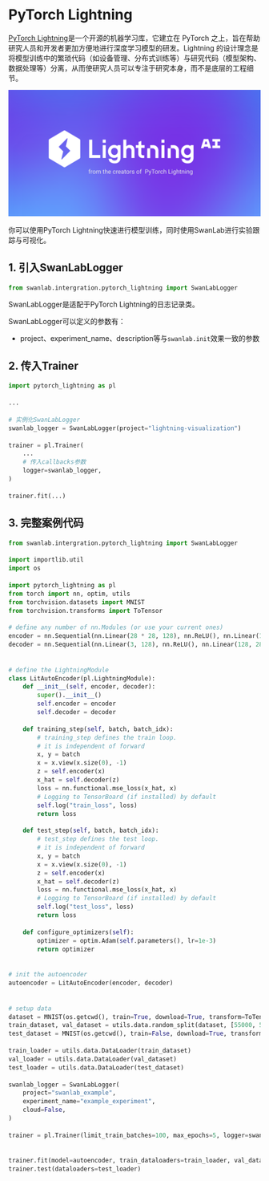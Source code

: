 # PyTorch Lightning

[PyTorch Lightning](https://github.com/Lightning-AI/pytorch-lightning)是一个开源的机器学习库，它建立在 PyTorch 之上，旨在帮助研究人员和开发者更加方便地进行深度学习模型的研发。Lightning 的设计理念是将模型训练中的繁琐代码（如设备管理、分布式训练等）与研究代码（模型架构、数据处理等）分离，从而使研究人员可以专注于研究本身，而不是底层的工程细节。

![pytorch-lightning-image](/assets/ig-pytorch-lightning.png)

你可以使用PyTorch Lightning快速进行模型训练，同时使用SwanLab进行实验跟踪与可视化。

## 1. 引入SwanLabLogger

```python
from swanlab.intergration.pytorch_lightning import SwanLabLogger
```

SwanLabLogger是适配于PyTorch Lightning的日志记录类。

SwanLabLogger可以定义的参数有：

- project、experiment_name、description等与`swanlab.init`效果一致的参数

## 2. 传入Trainer

```python (6,11)
import pytorch_lightning as pl

...

# 实例化SwanLabLogger
swanlab_logger = SwanLabLogger(project="lightning-visualization")

trainer = pl.Trainer(
    ...
    # 传入callbacks参数
    logger=swanlab_logger,
)

trainer.fit(...)
```

## 3. 完整案例代码

```python
from swanlab.intergration.pytorch_lightning import SwanLabLogger

import importlib.util
import os

import pytorch_lightning as pl
from torch import nn, optim, utils
from torchvision.datasets import MNIST
from torchvision.transforms import ToTensor

# define any number of nn.Modules (or use your current ones)
encoder = nn.Sequential(nn.Linear(28 * 28, 128), nn.ReLU(), nn.Linear(128, 3))
decoder = nn.Sequential(nn.Linear(3, 128), nn.ReLU(), nn.Linear(128, 28 * 28))


# define the LightningModule
class LitAutoEncoder(pl.LightningModule):
    def __init__(self, encoder, decoder):
        super().__init__()
        self.encoder = encoder
        self.decoder = decoder

    def training_step(self, batch, batch_idx):
        # training_step defines the train loop.
        # it is independent of forward
        x, y = batch
        x = x.view(x.size(0), -1)
        z = self.encoder(x)
        x_hat = self.decoder(z)
        loss = nn.functional.mse_loss(x_hat, x)
        # Logging to TensorBoard (if installed) by default
        self.log("train_loss", loss)
        return loss

    def test_step(self, batch, batch_idx):
        # test_step defines the test loop.
        # it is independent of forward
        x, y = batch
        x = x.view(x.size(0), -1)
        z = self.encoder(x)
        x_hat = self.decoder(z)
        loss = nn.functional.mse_loss(x_hat, x)
        # Logging to TensorBoard (if installed) by default
        self.log("test_loss", loss)
        return loss

    def configure_optimizers(self):
        optimizer = optim.Adam(self.parameters(), lr=1e-3)
        return optimizer


# init the autoencoder
autoencoder = LitAutoEncoder(encoder, decoder)


# setup data
dataset = MNIST(os.getcwd(), train=True, download=True, transform=ToTensor())
train_dataset, val_dataset = utils.data.random_split(dataset, [55000, 5000])
test_dataset = MNIST(os.getcwd(), train=False, download=True, transform=ToTensor())

train_loader = utils.data.DataLoader(train_dataset)
val_loader = utils.data.DataLoader(val_dataset)
test_loader = utils.data.DataLoader(test_dataset)

swanlab_logger = SwanLabLogger(
    project="swanlab_example",
    experiment_name="example_experiment",
    cloud=False,
)

trainer = pl.Trainer(limit_train_batches=100, max_epochs=5, logger=swanlab_logger)


trainer.fit(model=autoencoder, train_dataloaders=train_loader, val_dataloaders=val_loader)
trainer.test(dataloaders=test_loader)

```